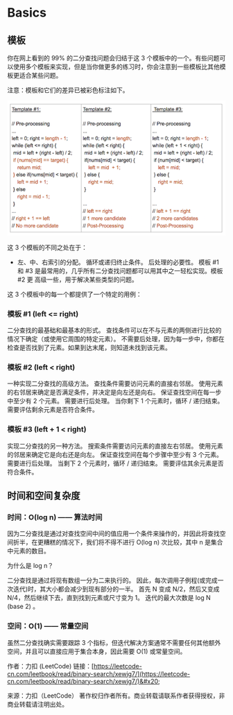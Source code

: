 # Basics



## 模板

你在网上看到的 99% 的二分查找问题会归结于这 3 个模板中的一个。有些问题可以使用多个模板来实现，但是当你做更多的练习时，你会注意到一些模板比其他模板更适合某些问题。

注意：模板和它们的差异已被彩色标注如下。

![](<../../.gitbook/assets/image (5).png>)

这 3 个模板的不同之处在于：

* 左、中、右索引的分配。 循环或递归终止条件。 后处理的必要性。 模板 #1 和 #3 是最常用的，几乎所有二分查找问题都可以用其中之一轻松实现。模板 #2 更 高级一些，用于解决某些类型的问题。

这 3 个模板中的每一个都提供了一个特定的用例：

### 模板 #1 (left <= right)

二分查找的最基础和最基本的形式。 查找条件可以在不与元素的两侧进行比较的情况下确定（或使用它周围的特定元素）。 不需要后处理，因为每一步中，你都在检查是否找到了元素。如果到达末尾，则知道未找到该元素。

### 模板 #2 (left < right)

一种实现二分查找的高级方法。 查找条件需要访问元素的直接右邻居。 使用元素的右邻居来确定是否满足条件，并决定是向左还是向右。 保证查找空间在每一步中至少有 2 个元素。 需要进行后处理。 当你剩下 1 个元素时，循环 / 递归结束。 需要评估剩余元素是否符合条件。

### 模板 #3 (left + 1 < right)

实现二分查找的另一种方法。 搜索条件需要访问元素的直接左右邻居。 使用元素的邻居来确定它是向右还是向左。 保证查找空间在每个步骤中至少有 3 个元素。 需要进行后处理。 当剩下 2 个元素时，循环 / 递归结束。 需要评估其余元素是否符合条件。

## 时间和空间复杂度

### 时间：O(log n) —— 算法时间

因为二分查找是通过对查找空间中间的值应用一个条件来操作的，并因此将查找空间折半，在更糟糕的情况下，我们将不得不进行 O(log n) 次比较，其中 n 是集合中元素的数目。

为什么是 log n？

二分查找是通过将现有数组一分为二来执行的。 因此，每次调用子例程(或完成一次迭代)时，其大小都会减少到现有部分的一半。 首先 N 变成 N/2，然后又变成 N/4，然后继续下去，直到找到元素或尺寸变为 1。 迭代的最大次数是 log N (base 2) 。

### 空间：O(1) —— 常量空间

虽然二分查找确实需要跟踪 3 个指标，但迭代解决方案通常不需要任何其他额外空间，并且可以直接应用于集合本身，因此需要 O(1) 或常量空间。



作者：力扣 (LeetCode) 链接：[https://leetcode-cn.com/leetbook/read/binary-search/xewjg7/](https://leetcode-cn.com/leetbook/read/binary-search/xewjg7/)&#x20;

来源：力扣（LeetCode） 著作权归作者所有。商业转载请联系作者获得授权，非商业转载请注明出处。
